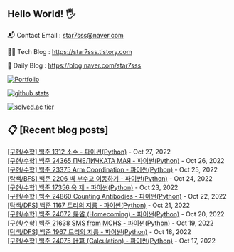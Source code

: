## Hello World! 🖐

📬 Contact Email : star7sss@naver.com

👨‍💻 Tech Blog : https://star7sss.tistory.com

🤪 Daily Blog : https://blog.naver.com/star7sss

[![Portfolio](https://img.shields.io/badge/Portfolio-%23000000.svg?style=for-the-badge&logo=firefox&logoColor=#FF7139)](https://fern-way-13f.notion.site/Jang-Thang-3b7b327981a2456c8ee5952eadb848b9)

[![github stats](https://github-readme-stats.vercel.app/api?username=jangThang&show_icons=true&hide_border=False)](https://star7sss.tistory.com)

[![solved.ac tier](http://mazassumnida.wtf/api/v2/generate_badge?boj=star7sss)](https://solved.ac/star7sss)

## 📋 [Recent blog posts]
[[구현/수학] 백준 1312 소수 - 파이썬(Python)](https://star7sss.tistory.com/570) - Oct 27, 2022<br>
[[구현/수학] 백준 24365 ПЧЕЛИЧКАТА МАЯ - 파이썬(Python)](https://star7sss.tistory.com/531) - Oct 26, 2022<br>
[[구현/수학] 백준 23375 Arm Coordination - 파이썬(Python)](https://star7sss.tistory.com/530) - Oct 25, 2022<br>
[[탐색/BFS] 백준 2206 벽 부수고 이동하기 - 파이썬(Python)](https://star7sss.tistory.com/584) - Oct 24, 2022<br>
[[구현/수학] 백준 17356 욱 제 - 파이썬(Python)](https://star7sss.tistory.com/529) - Oct 23, 2022<br>
[[구현/수학] 백준 24860 Counting Antibodies - 파이썬(Python)](https://star7sss.tistory.com/528) - Oct 22, 2022<br>
[[탐색/DFS] 백준 1167 트리의 지름 - 파이썬(Python)](https://star7sss.tistory.com/578) - Oct 21, 2022<br>
[[구현/수학] 백준 24072 帰省 (Homecoming) - 파이썬(Python)](https://star7sss.tistory.com/527) - Oct 20, 2022<br>
[[구현/수학] 백준 21638 SMS from MCHS - 파이썬(Python)](https://star7sss.tistory.com/526) - Oct 19, 2022<br>
[[탐색/DFS] 백준 1967 트리의 지름 - 파이썬(Python)](https://star7sss.tistory.com/577) - Oct 18, 2022<br>
[[구현/수학] 백준 24075 計算 (Calculation) - 파이썬(Python)](https://star7sss.tistory.com/525) - Oct 17, 2022<br>
